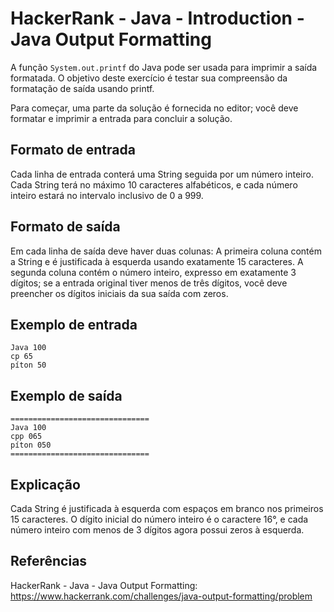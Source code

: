 # HackerRank - Java - Introduction - Java Output Formatting

A função `System.out.printf` do Java pode ser usada para imprimir a saída formatada.
O objetivo deste exercício é testar sua compreensão da formatação de saída usando printf.

Para começar, uma parte da solução é fornecida no editor;
você deve formatar e imprimir a entrada para concluir a solução.


## Formato de entrada

Cada linha de entrada conterá uma String seguida por um número inteiro.
Cada String terá no máximo 10 caracteres alfabéticos,
e cada número inteiro estará no intervalo inclusivo de 0 a 999.


## Formato de saída

Em cada linha de saída deve haver duas colunas:
A primeira coluna contém a String e é justificada à esquerda usando exatamente 15 caracteres.
A segunda coluna contém o número inteiro, expresso em exatamente 3 dígitos; se a entrada original tiver menos de 
três dígitos, você deve preencher os dígitos iniciais da sua saída com zeros.


## Exemplo de entrada
```
Java 100
cp 65
píton 50
```


## Exemplo de saída
```
===============================
Java 100
cpp 065
píton 050
===============================
```


## Explicação
Cada String é justificada à esquerda com espaços em branco nos primeiros 15 caracteres.
O dígito inicial do número inteiro é o caractere 16°, e cada número inteiro com menos de 3 dígitos agora possui zeros à esquerda.


## Referências
HackerRank - Java - Java Output Formatting:
https://www.hackerrank.com/challenges/java-output-formatting/problem